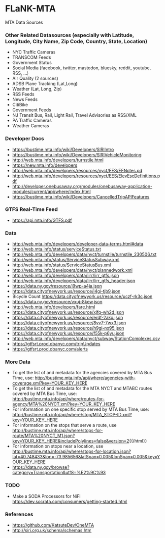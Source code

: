 # FLaNK-MTA
MTA Data Sources


### Other Related Datasources (especially with Latitude, Longitude, City Name, Zip Code, Country, State, Location)

* NYC Traffic Cameras
* TRANSCOM Feeds
* Government Status
* Social Media (facebook, twitter, mastodon, bluesky, reddit, youtube, RSS, ...)
* Air Quality (2 sources)
* ADSB Plane Tracking (Lat,Long)
* Weather (Lat, Long, Zip)
* RSS Feeds
* News Feeds
* CitiBike
* Government Feeds
* NJ Transit Bus, Rail, Light Rail, Travel Advisories as RSS/XML
* PA Traffic Cameras
* Weather Cameras

### Developer Docs

* https://bustime.mta.info/wiki/Developers/SIRIIntro
* https://bustime.mta.info/wiki/Developers/SIRIVehicleMonitoring
* http://web.mta.info/developers/turnstile.html
* https://new.mta.info/developers
* http://web.mta.info/developers/resources/nyct/EES/EENotes.pd
* http://web.mta.info/developers/resources/nyct/EES/ElevEscDefinitions.pdf
* http://developer.onebusaway.org/modules/onebusaway-application-modules/current/api/where/index.html
* https://bustime.mta.info/wiki/Developers/CancelledTripAPIFeatures


### GTFS Real-Time Feed

* https://api.mta.info/GTFS.pdf


### Data

* http://web.mta.info/developers/developer-data-terms.html#data
* http://web.mta.info/status/serviceStatus.txt
* http://web.mta.info/developers/data/nyct/turnstile/turnstile_230506.txt
* http://web.mta.info/status/ServiceStatusSubway.xml
* http://web.mta.info/status/ServiceStatusBus.xml
* http://web.mta.info/developers/data/nyct/plannedwork.xml
* http://web.mta.info/developers/data/lirr/lirr_gtfs.json
* http://web.mta.info/developers/data/lirr/lirr_gtfs_header.json
* https://data.ny.gov/resource/i9wp-a4ja.json
* https://data.cityofnewyork.us/resource/i4gi-tjb9.json
* Bicycle Count https://data.cityofnewyork.us/resource/uczf-rk3c.json
* https://data.ny.gov/resource/vxuj-8kew.json
* http://web.mta.info/developers/fare.html
* https://data.cityofnewyork.us/resource/xjfq-wh2d.json
* https://data.cityofnewyork.us/resource/erdf-2akx.json
* https://data.cityofnewyork.us/resource/8vv7-7wx3.json
* https://data.cityofnewyork.us/resource/h9gi-nx95.json
* https://data.cityofnewyork.us/resource/f55k-p6yu.json
* http://web.mta.info/developers/data/nyct/subway/StationComplexes.csv
* https://gtfsrt.prod.obanyc.com/tripUpdates
* https://gtfsrt.prod.obanyc.com/alerts


### More Data

* To get the list of and metadata for the agencies covered by MTA Bus Time, use: http://bustime.mta.info/api/where/agencies-with-coverage.xml?key=YOUR_KEY_HERE
* To get the list of and metadata for the MTA NYCT and MTABC routes covered by MTA Bus Time, use: http://bustime.mta.info/api/where/routes-for-agency/MTA%20NYCT.xml?key=YOUR_KEY_HERE
* For information on one specific stop served by MTA Bus Time, use: http://bustime.mta.info/api/where/stop/MTA_STOP-ID.xml?key=YOUR_KEY_HERE
* For information on the stops that serve a route, use <a href="http://bustime.mta.info/api/where/stops-for-route/MTA%20NYCT_M1.json?key=YOUR_KEY_HERE&includePolylines=false&version=2">http://bustime.mta.info/api/where/stops-for-route/MTA%20NYCT_M1.json?key=YOUR_KEY_HERE&includePolylines=false&version=2</a>{{/html}}
* For information on stops near a location, use http://bustime.mta.info/api/where/stops-for-location.json?lat=40.748433&lon=-73.985656&latSpan=0.005&lonSpan=0.005&key=YOUR_KEY_HERE
* https://data.ny.gov/browse?category=Transportation&utf8=%E2%9C%93

### TODO

* Make a SODA Processors for NiFi https://dev.socrata.com/consumers/getting-started.html

### References

* https://github.com/KatsuteDev/OneMTA
* http://siri.org.uk/schema/schemas.htm
